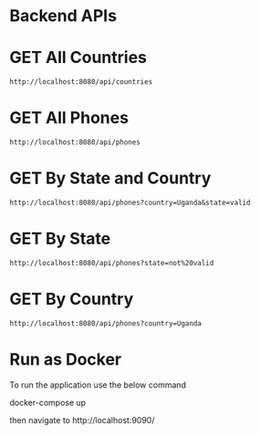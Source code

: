 # Backend APIs

# GET All Countries
	http://localhost:8080/api/countries

# GET All Phones
	http://localhost:8080/api/phones

# GET By State and Country 
	http://localhost:8080/api/phones?country=Uganda&state=valid

# GET By State
	http://localhost:8080/api/phones?state=not%20valid

# GET By Country
	http://localhost:8080/api/phones?country=Uganda

# Run as Docker

To run the application use the below command

docker-compose up

then navigate to http://localhost:9090/	
